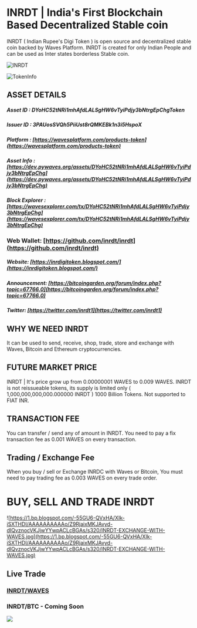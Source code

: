 # INRDT | India's First Blockchain Based Decentralized Stable coin

INRDT ( Indian Rupee's Digi Token ) is open source and decentralized stable coin backed by Waves Platform. INRDT is created for only Indian People and can be used as Inter states borderless Stable coin.

![INRDT](https://1.bp.blogspot.com/-19e854xKhDw/XIk8pMt061I/AAAAAAAAAAM/HT0BGCv3uxIQFfxG3P-k3xS0v8uH66ZUQCLcBGAs/s320/INR-DigiToken.png)

![TokenInfo](https://2.bp.blogspot.com/-ZI2J9NDHoAc/XIk-J-iL3PI/AAAAAAAAAAg/P_zLWFoJGFYpBvCB5v4cjzkFNyfgGDU1ACEwYBhgL/s1600/INRDT-Token-Details.jpg)

## ASSET DETAILS
##### Asset ID : DYoHC52tNRi1mhAfdLALSgHW6vTyiPdjy3bNtrgEpChgToken 

##### Issuer ID : 3PAUosSVQh5PiiUst8rQMKEBk1n3i5HspoX

##### Platform : [https://wavesplatform.com/products-token](https://wavesplatform.com/products-token)

##### Asset Info : [https://dev.pywaves.org/assets/DYoHC52tNRi1mhAfdLALSgHW6vTyiPdjy3bNtrgEpChg](https://dev.pywaves.org/assets/DYoHC52tNRi1mhAfdLALSgHW6vTyiPdjy3bNtrgEpChg)

##### Block Explorer : [https://wavesexplorer.com/tx/DYoHC52tNRi1mhAfdLALSgHW6vTyiPdjy3bNtrgEpChg](https://wavesexplorer.com/tx/DYoHC52tNRi1mhAfdLALSgHW6vTyiPdjy3bNtrgEpChg)

### Web Wallet: [https://github.com/inrdt/inrdt](https://github.com/inrdt/inrdt)
##### Website: [https://inrdigitoken.blogspot.com/](https://inrdigitoken.blogspot.com/)

##### Announcement: [https://bitcoingarden.org/forum/index.php?topic=67766.0](https://bitcoingarden.org/forum/index.php?topic=67766.0)
##### Twitter: [https://twitter.com/inrdt1](https://twitter.com/inrdt1)

## WHY WE NEED INRDT
It can be used to send, receive, shop, trade, store and exchange with Waves, Bitcoin and Ethereum cryptocurrencies.

## FUTURE MARKET PRICE
INRDT | It's price grow up from 0.00000001 WAVES to 0.009 WAVES. INRDT is not reissueable tokens, its supply is limited only 
( 1,000,000,000,000.000000 INRDT ) 1000 Billion Tokens. Not supported to FIAT INR.

## TRANSACTION FEE
You can transfer / send any of amount in INRDT. You need to pay a fix transaction fee as 0.001 WAVES on every transaction. 

## Trading / Exchange Fee
When you buy / sell or Exchange INRDC with Waves or Bitcoin, You must need to pay trading fee as 0.003 WAVES on every trade order.

# BUY, SELL AND TRADE INRDT 
![https://1.bp.blogspot.com/-55GU6-QVxHA/XIk-iSXTHDI/AAAAAAAAAAo/Z9RjaixMKJAvyd-dIQvznocVKJjwYYwpACLcBGAs/s320/INRDT-EXCHANGE-WITH-WAVES.jpg](https://1.bp.blogspot.com/-55GU6-QVxHA/XIk-iSXTHDI/AAAAAAAAAAo/Z9RjaixMKJAvyd-dIQvznocVKJjwYYwpACLcBGAs/s320/INRDT-EXCHANGE-WITH-WAVES.jpg)

## Live Trade 
### [INRDT/WAVES](https://client.wavesplatform.com/dex-demo?%20%20assetId2=WAVES&assetId1=DYoHC52tNRi1mhAfdLALSgHW6vTyiPdjy3bNtrgEpChg) 

### INRDT/BTC - Coming Soon

![](https://1.bp.blogspot.com/-6UDPbHseSDg/XIk-tVojMVI/AAAAAAAAAAs/U4AT8aupLn8K4Om-l6L0pyn1BCB1A8V1gCLcBGAs/s640/INRDT-WAVES-DEX.jpg)

